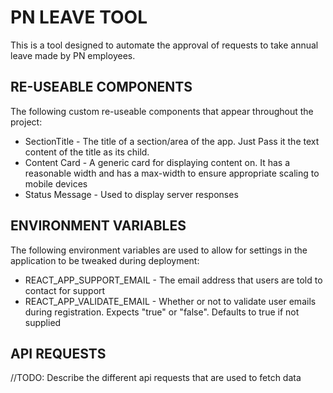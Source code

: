# PN LEAVE TOOL

This is a tool designed to automate the approval of requests to take annual leave made by PN employees.

## RE-USEABLE COMPONENTS

The following custom re-useable components that appear throughout the project:

- SectionTitle - The title of a section/area of the app. Just Pass it the text content of the title as its child.
- Content Card - A generic card for displaying content on. It has a reasonable width and has a max-width to ensure appropriate scaling to mobile devices
- Status Message - Used to display server responses

## ENVIRONMENT VARIABLES

The following environment variables are used to allow for settings in the application to be tweaked during deployment:

- REACT_APP_SUPPORT_EMAIL - The email address that users are told to contact for support
- REACT_APP_VALIDATE_EMAIL - Whether or not to validate user emails during registration. Expects "true" or "false". Defaults to true if not supplied

## API REQUESTS

//TODO: Describe the different api requests that are used to fetch data
